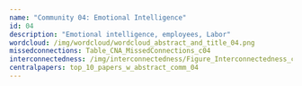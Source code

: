 ```yaml
---
name: "Community 04: Emotional Intelligence"
id: 04
description: "Emotional intelligence, employees, Labor"
wordcloud: /img/wordcloud/wordcloud_abstract_and_title_04.png
missedconnections: Table_CNA_MissedConnections_c04
interconnectedness: /img/interconnectedness/Figure_Interconnectedness_c04.png
centralpapers: top_10_papers_w_abstract_comm_04
---
```

